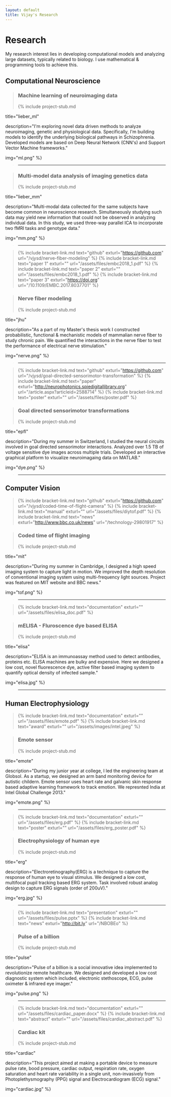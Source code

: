 ```yaml
---
layout: default
title: Vijay's Research
---
```


# Research

My research interest lies in developing computational models and analyzing large datasets, typically related to biology. I use mathematical & programming tools to achieve this.

## Computational Neuroscience

> ### Machine learning of neuroimaging data
> {% include project-stub.md  

title="lieber_ml" 

description="I'm exploring novel data driven methods to analyze neuroimaging, genetic and physiological data. Specifically, I'm building models to identify the underlying biological pathways in Schizophrenia. Developed models are based on Deep Neural Network (CNN's) and Support Vector Machine frameworks." 

img="ml.png"
%}

> ---

> ### Multi-model data analysis of imaging genetics data
> {% include project-stub.md  

title="lieber_mm" 

description="Multi-modal data collected for the  same subjects have become common in neuroscience research. Simultaneously studying such data may yield new information that could not be observed in analyzing individual data. In this study, we used three-way parallel ICA to incorporate two fMRI tasks and genotype data." 

img="mm.png"
%}

> ---

> {% include bracket-link.md text="github" exturl="https://github.com" url="/vjysd/nerve-fiber-modeling" %} {% include bracket-link.md text="paper 1" exturl="" url="/assets/files/embc2018_1.pdf" %} {% include bracket-link.md text="paper 2" exturl="" url="/assets/files/embc2018_1.pdf" %} {% include bracket-link.md text="paper 3" exturl="https://doi.org" url="/10.1109/EMBC.2017.8037701" %}

> ### Nerve fiber modeling
> {% include project-stub.md  

title="jhu"

description="As a part of my Master's thesis work I constructed probabilistic, functional & mechanistic models of mammalian nerve fiber to study chronic pain. We quantified the interactions in the nerve fiber to test the performance of electrical nerve stimulation."

img="nerve.png"
%}

> ---

> {% include bracket-link.md text="github" exturl="https://github.com" url="/vjysd/goal-directed-sensorimotor-transformation" %} {% include bracket-link.md text="paper" exturl="http://neurophotonics.spiedigitallibrary.org" url="/article.aspx?articleid=2588714" %} {% include bracket-link.md text="poster" exturl="" url="/assets/files/poster.pdf" %}

> ### Goal directed sensorimotor transformations
> {% include project-stub.md  

title="epfl"

description="During my summer in Switzerland, I studied the neural circuits involved in goal directed sensorimotor interactions. Analyzed over 1.5 TB of voltage sensitive dye images across multiple trials. Developed an interactive graphical platform to visualize neuroimagaing data on MATLAB."

img="dye.png"
%}

> ---

## Computer Vision

> {% include bracket-link.md text="github" exturl="https://github.com" url="/vjysd/coded-time-of-flight-camera" %} {% include bracket-link.md text="manual" exturl="" url="/assets/files/diytof.pdf" %} {% include bracket-link.md text="news" exturl="http://www.bbc.co.uk/news" url="/technology-29801917" %} 

> ### Coded time of flight imaging
> {% include project-stub.md  

title="mit" 

description="During my summer in Cambridge, I designed a high speed imaging system to capture light in motion. We improved the depth resolution of conventional imaging system using multi-frequency light sources. Project was featured on MIT website and BBC news." 

img="tof.png"
%}

> ---

> {% include bracket-link.md text="documentation" exturl="" url="/assets/files/elisa_doc.pdf" %}

> ### mELISA - Fluroscence dye based ELISA
> {% include project-stub.md  

title="elisa" 

description="ELISA is an immunoassay method used to detect antibodies, proteins etc. ELISA machines are bulky and expensive. Here we designed a low cost, novel fluorescence dye, active filter based imaging system to quantify optical density of infected sample." 

img="elisa.jpg"
%}

> ---

## Human Electrophysiology

> {% include bracket-link.md text="documentation" exturl="" url="/assets/files/emote.pdf" %} {% include bracket-link.md text="award" exturl="" url="/assets/images/intel.jpeg" %}

> ### Emote sensor
> {% include project-stub.md  

title="emote" 

description="During my junior year at college, I led the engineering team at Globsol. As a startup, we designed an arm band monitoring device for autistic childern. Emote sensor uses heart rate and galvanic skin response based adaptive learning framework to track emotion. We represnted India at Intel Global Challenge 2013." 

img="emote.png"
%}

> ---

> {% include bracket-link.md text="documentation" exturl="" url="/assets/files/erg.pdf" %} {% include bracket-link.md text="poster" exturl="" url="/assets/files/erg_poster.pdf" %}

> ### Electrophysiology of human eye
> {% include project-stub.md  

title="erg" 

description="Electroretinography(ERG) is a technique to capture the response of human eye to visual stimulus. We designed a low cost, multifocal pupil tracking based ERG system. Task involved robust analog design to capture ERG signals (order of 200uV)." 

img="erg.jpg"
%}

> ---

> {% include bracket-link.md text="presentation" exturl="" url="/assets/files/pulse.pptx" %} {% include bracket-link.md text="news" exturl="http://bit.ly" url="/NBOBEo" %}

> ### Pulse of a billion
> {% include project-stub.md  

title="pulse" 

description="Pulse of a billion is a social innovative idea implemented to revolutionize remote healthcare. We designed and developed a low cost diagnostic system which included, electronic stethoscope, ECG, pulse oximeter & infrared eye imager."

img="pulse.png"
%}

> ---

> {% include bracket-link.md text="documentation" exturl="" url="/assets/files/cardiac_paper.docx" %} {% include bracket-link.md text="abstract" exturl="" url="/assets/files/cardiac_abstract.pdf" %}

> ### Cardiac kit
> {% include project-stub.md  

title="cardiac" 

description="This project aimed at making a portable device to measure pulse rate, bood pressure, cardiac output, respiration rate, oxygen saturation and heart rate variability in a single unit, non-invasively from Photoplethysmography (PPG) signal and Electrocardiogram (ECG) signal."

img="cardiac.jpg"
%}

